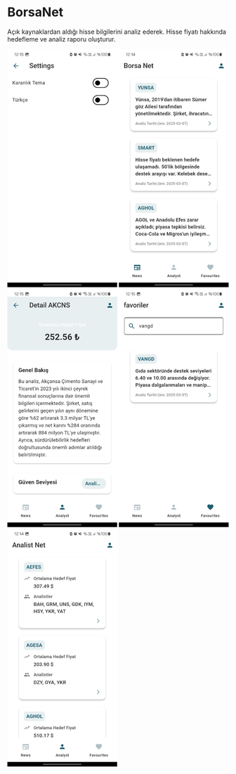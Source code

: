 
# BorsaNet

Açık kaynaklardan aldığı hisse bilgilerini analiz ederek. Hisse fiyatı hakkında hedefleme ve analiz raporu oluşturur.


<p float="left">

  
  <img src="resimler/1.jpeg" width="250"/>
  <img src="resimler/2.jpeg" width="250"/>
  <img src="resimler/3.jpeg" width="250"/>
  <img src="resimler/4.jpeg" width="250"/>
  <img src="resimler/5.jpeg" width="250"/>

</p>
